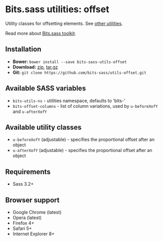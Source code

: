 # Bits.sass utilities: offset

Utility classes for offsetting elements. See [other utilities](https://github.com/bits-sass/utils).

Read more about [Bits.sass toolkit](https://github.com/bits-sass/bits.sass).

## Installation

* __Bower:__ `bower install --save bits-sass-utils-offset`
* __Download:__ [zip](https://github.com/bits-sass/utils-offset/zipball/master), [tar.gz](https://github.com/bits-sass/utils-offset/tarball/master)
* __Git:__ `git clone https://github.com/bits-sass/utils-offset.git`

## Available SASS variables

* `bits-utils-ns` - utilities namespace, defaults to 'bits-'
* `bits-offset-columns` - list of column variations, used by `u-beforeXofY` and `u-afterXofY`

## Available utility classes

* `u-beforeXofY` (adjustable) - specifies the proportional offset after an object
* `u-afterXofY` (adjustable) - specifies the proportional offset after an object

## Requirements

* Sass 3.2+

## Browser support

* Google Chrome (latest)
* Opera (latest)
* Firefox 4+
* Safari 5+
* Internet Explorer 8+